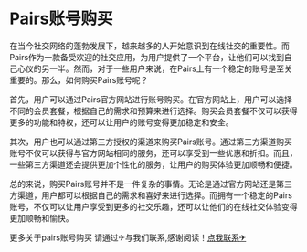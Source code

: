 # Pairs账号购买

在当今社交网络的蓬勃发展下，越来越多的人开始意识到在线社交的重要性。而Pairs作为一款备受欢迎的社交应用，为用户提供了一个平台，让他们可以找到自己心仪的另一半。然而，对于一些用户来说，在Pairs上有一个稳定的账号是至关重要的。那么，如何购买Pairs账号呢？

首先，用户可以通过Pairs官方网站进行账号购买。在官方网站上，用户可以选择不同的会员套餐，根据自己的需求和预算来进行选择。购买会员套餐不仅可以获得更多的功能和特权，还可以让用户的账号变得更加稳定和安全。

其次，用户也可以通过第三方授权的渠道来购买Pairs账号。通过第三方渠道购买账号不仅可以获得与官方网站相同的服务，还可以享受到一些优惠和折扣。而且，一些第三方渠道还会提供更加个性化的服务，让用户的购买体验更加顺畅和便捷。

总的来说，购买Pairs账号并不是一件复杂的事情。无论是通过官方网站还是第三方渠道，用户都可以根据自己的需求和喜好来进行选择。而拥有一个稳定的Pairs账号，不仅可以让用户享受到更多的社交乐趣，还可以让他们的在线社交体验变得更加顺畅和愉快。

更多关于pairs账号购买 请通过✈与我们联系,感谢阅读！[点我联系✈](https://pc.G208.com)